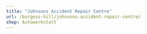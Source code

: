 ```yaml
---
title: "Johnsons Accident Repair Centre"
url: /burgess-hill/johnsons-accident-repair-centre/
shop: Autowerkstatt
---
```

